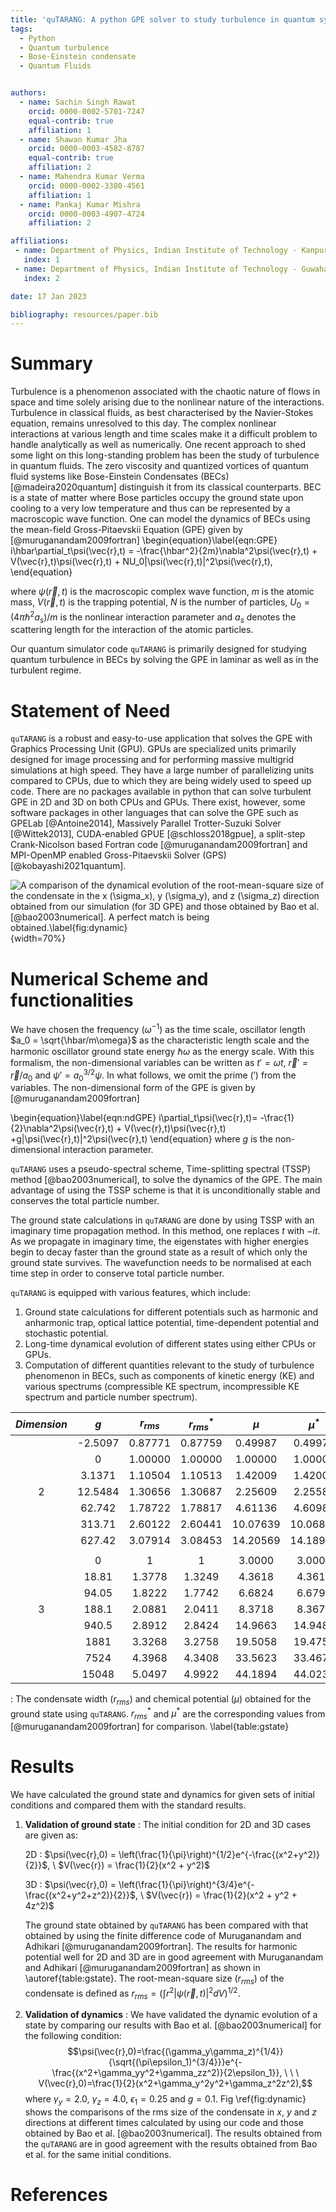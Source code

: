 ```yaml
---
title: 'quTARANG: A python GPE solver to study turbulence in quantum system'
tags:
  - Python
  - Quantum turbulence
  - Bose-Einstein condensate
  - Quantum Fluids


authors:
  - name: Sachin Singh Rawat
    orcid: 0000-0002-5701-7247
    equal-contrib: true
    affiliation: 1
  - name: Shawan Kumar Jha
    orcid: 0000-0003-4582-8787
    equal-contrib: true 
    affiliation: 2
  - name: Mahendra Kumar Verma
    orcid: 0000-0002-3380-4561
    affiliation: 1
  - name: Pankaj Kumar Mishra
    orcid: 0000-0003-4907-4724
    affiliation: 2

affiliations:
 - name: Department of Physics, Indian Institute of Technology - Kanpur, Uttar Pradesh - 208016, India
   index: 1
 - name: Department of Physics, Indian Institute of Technology - Guwahati, Asam - 781039, India
   index: 2

date: 17 Jan 2023

bibliography: resources/paper.bib
---
```

# Summary
Turbulence is a phenomenon associated with the chaotic nature of flows in space and time solely arising due to the nonlinear nature of the interactions. Turbulence in classical fluids, as best characterised by the Navier-Stokes equation, remains unresolved to this day. The complex nonlinear interactions at various length and time scales make it a difficult problem to handle analytically as well as numerically. One recent approach to shed some light on this long-standing problem has been the study of turbulence in quantum fluids. The zero viscosity and quantized vortices of quantum fluid systems like Bose-Einstein Condensates (BECs) [@madeira2020quantum] distinguish it from its classical counterparts.
BEC is a state of matter where Bose particles occupy the ground state upon cooling to a very low temperature and thus can be represented by a macroscopic wave function. One can model the dynamics of BECs using the mean-field Gross-Pitaevskii Equation (GPE) given by [@muruganandam2009fortran]
\begin{equation}\label{eqn:GPE}
i\hbar\partial_t\psi(\vec{r},t) = -\frac{\hbar^2}{2m}\nabla^2\psi(\vec{r},t) + V(\vec{r},t)\psi(\vec{r},t) + NU_0|\psi(\vec{r},t)|^2\psi(\vec{r},t),
\end{equation}

where $\psi(\vec{r},t)$ is the macroscopic complex wave function, $m$ is the atomic mass, $V(\vec{r},t)$ is the trapping potential, $N$ is the number of particles, $\displaystyle U_0=(4\pi\hslash^2a_s)/m$ is the nonlinear interaction parameter and $a_s$ denotes the scattering length for the interaction of the atomic particles.

Our quantum simulator code ``quTARANG`` is primarily designed for studying quantum turbulence in BECs by solving the GPE in laminar as well as in the turbulent regime.

# Statement of Need
``quTARANG`` is a robust and easy-to-use application that solves the GPE with Graphics Processing Unit (GPU). GPUs are specialized units primarily designed for image processing and for performing massive multigrid simulations at high speed. They have a large number of parallelizing units compared to CPUs, due to which they are being widely used to speed up code. There are no packages available in python that can solve turbulent GPE in 2D and 3D on both CPUs and GPUs. There exist, however, some software packages in other languages that can solve the GPE such as GPELab [@Antoine2014], Massively Parallel Trotter-Suzuki Solver [@Wittek2013], CUDA-enabled GPUE [@schloss2018gpue], a split-step Crank-Nicolson based Fortran code [@muruganandam2009fortran] and MPI-OpenMP enabled Gross-Pitaevskii Solver (GPS) [@kobayashi2021quantum]. 

![A comparison of the dynamical evolution of the root-mean-square size of the condensate in the $x$ ($\sigma_x$), $y$ ($\sigma_y$), and $z$ ($\sigma_z$) direction obtained from our simulation (for 3D GPE) and those obtained by Bao et al. [@bao2003numerical]. A perfect match is being obtained.\label{fig:dynamic}](resources/dynamics.jpeg){width=70%}

# Numerical Scheme and functionalities

We have chosen the frequency ($\omega^{-1}$) as the time scale, oscillator length $a_0 = \sqrt{\hbar/m\omega}$ as the characteristic length scale and the harmonic oscillator ground state energy $\hbar\omega$ as the energy scale. With this formalism, the non-dimensional variables can be written as $t'=\omega t$, $\vec{r}'=\vec{r}/a_0$ and $\psi' = a_0^{3/2}\psi$. In what follows, we omit the prime $(')$ from the variables. The non-dimensional form of the GPE is given by [@muruganandam2009fortran]

\begin{equation}\label{eqn:ndGPE}
i\partial_t\psi(\vec{r},t)= -\frac{1}{2}\nabla^2\psi(\vec{r},t) + V(\vec{r},t)\psi(\vec{r},t) +g|\psi(\vec{r},t)|^2\psi(\vec{r},t)
\end{equation}
where $g$ is the non-dimensional interaction parameter. 

``quTARANG`` uses a pseudo-spectral scheme, Time-splitting spectral (TSSP) method [@bao2003numerical], to solve the dynamics of the GPE. The main advantage of using the TSSP scheme is that it is unconditionally stable and conserves the total particle number.

The ground state calculations in ``quTARANG`` are done by using TSSP with an imaginary time propagation method. In this method, one replaces $t$ with $-it$. As we propagate in imaginary time, the eigenstates with higher energies begin to decay faster than the ground state as a result of which only the ground state survives. The wavefunction needs to be normalised at each time step in order to conserve total particle number.

``quTARANG`` is equipped with various features, which include:

1. Ground state calculations for different potentials such as harmonic and anharmonic trap, optical lattice potential, time-dependent potential and stochastic potential.
2. Long-time dynamical evolution of different states using either CPUs or GPUs.
3. Computation of different quantities relevant to the study of turbulence phenomenon in BECs, such as components of kinetic energy (KE) and various spectrums (compressible KE spectrum, incompressible KE spectrum and particle number spectrum).

|   $Dimension$        | **$g$**      | **$r_{rms}$** | **$r^*_{rms}$** | **$\mu$** | **$\mu^*$**|
|:------------:|:------------:|:-------------:|:----------------:|:----------:|:----------:|
|              | -2.5097      | 0.87771       | 0.87759          | 0.49987   | 0.49978     |
|              | 0            | 1.00000       | 1.00000          | 1.00000   | 1.00000     |
|              | 3.1371       | 1.10504       | 1.10513          | 1.42009   | 1.42005     |
|     2        | 12.5484      | 1.30656       | 1.30687          | 2.25609   | 2.25583     |
|              | 62.742       | 1.78722       | 1.78817          | 4.61136   | 4.60982     |
|              | 313.71       | 2.60122       | 2.60441          | 10.07639  | 10.06825    |
|              | 627.42       | 3.07914       | 3.08453          | 14.20569  | 14.18922    |
|              |              |               |                  |           |             |
|              | 0            | 1             | 1                | 3.0000    | 3.0000      |
|              | 18.81        | 1.3778        | 1.3249           | 4.3618    | 4.3611      |
|              | 94.05        | 1.8222        | 1.7742           | 6.6824    | 6.6797      |
|     3        | 188.1        | 2.0881        | 2.0411           | 8.3718    | 8.3671      |
|              | 940.5        | 2.8912        | 2.8424           | 14.9663   | 14.9487     |
|              | 1881         | 3.3268        | 3.2758           | 19.5058   | 19.4751     |
|              | 7524         | 4.3968        | 4.3408           | 33.5623   | 33.4677     |
|              | 15048        | 5.0497        | 4.9922           | 44.1894   | 44.0234     |
: The condensate width ($r_{rms}$) and chemical potential ($\mu$) obtained for the ground state using ``quTARANG``. $r^*_{rms}$ and $\mu^*$ are the corresponding values from [@muruganandam2009fortran] for comparison. \label{table:gstate}

# Results
We have calculated the ground state and dynamics for given sets of initial conditions and compared them with the standard results. 

1. **Validation of ground state** : The initial condition for 2D and 3D cases are given as:

    2D : $\psi(\vec{r},0) = \left(\frac{1}{\pi}\right)^{1/2}e^{-\frac{(x^2+y^2)}{2}}$, \ $V(\vec{r}) = \frac{1}{2}(x^2 + y^2)$ 

    3D : $\psi(\vec{r},0) = \left(\frac{1}{\pi}\right)^{3/4}e^{-\frac{(x^2+y^2+z^2)}{2}}$, \ $V(\vec{r}) = \frac{1}{2}(x^2 + y^2 + 4z^2)$ 

    The ground state obtained by ``quTARANG`` has been compared with that obtained by using the finite difference code of Muruganandam and Adhikari [@muruganandam2009fortran]. The results for harmonic potential well for 2D and 3D are in good agreement with Muruganandam and Adhikari [@muruganandam2009fortran] as shown in \autoref{table:gstate}. The root-mean-square size ($r_{rms}$) of the condensate is defined as $r_{rms} = \left(\int r^2 |\psi(\vec{r}, t)|^2dV \right)^{1/2}$.

2.  **Validation of dynamics** : We have validated the dynamic evolution of a state by comparing our results with Bao et al. [@bao2003numerical] for the following condition: 
$$\psi(\vec{r},0)=\frac{(\gamma_y\gamma_z)^{1/4}}{\sqrt{(\pi\epsilon_1)^{3/4}}}e^{-\frac{(x^2+\gamma_yy^2+\gamma_zz^2)}{2\epsilon_1}}, \ \ \ V(\vec{r},0)=\frac{1}{2}(x^2+\gamma_y^2y^2+\gamma_z^2z^2),$$
where $\gamma_y = 2.0$, $\gamma_z = 4.0$, $\epsilon_1 = 0.25$ and $g = 0.1$.
Fig \ref{fig:dynamic} shows the comparisons of the rms size of the condensate in $x$, $y$ and $z$ directions at different times calculated by using our code and those obtained by Bao et al. [@bao2003numerical]. The results obtained from the ``quTARANG`` are in good agreement with the results obtained from Bao et al. for the same initial conditions.

# References
